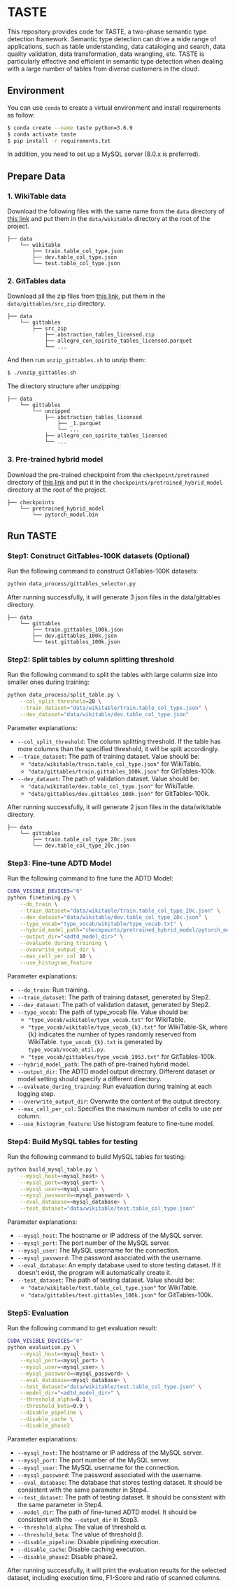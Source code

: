 # TASTE

This repository provides code for TASTE, a two-phase semantic type detection framework. Semantic type detection can drive a wide range of applications, such as table understanding, data cataloging and search, data quality validation, data transformation, data wrangling, etc. TASTE is particularly effective and efficient in semantic type detection when dealing with a large number of tables from diverse customers in the cloud.

## Environment
You can use `conda` to create a virtual environment and install requirements as follow:

```sh
$ conda create --name taste python=3.6.9
$ conda activate taste
$ pip install -r requirements.txt
```

In addition, you need to set up a MySQL server (8.0.x is preferred).

## Prepare Data

### 1. WikiTable data

Download the following files with the same name from the `data` directory of [this link](https://buckeyemailosu-my.sharepoint.com/:f:/g/personal/deng_595_buckeyemail_osu_edu/EjZWRtslWX9CubQ92jlmNTgB74hxxXszy9BUaXG5OL5F-g?e=HN2qtD) and put them in the `data/wikitable` directory at the root of the project.

```
├── data
    └── wikitable
        ├── train.table_col_type.json
        ├── dev.table_col_type.json
        └── test.table_col_type.json
```

### 2. GitTables data

Download all the zip files from [this link](https://zenodo.org/record/6517052), put them in the `data/gittables/src_zip` directory.

```
├── data
    └── gittables
        ├── src_zip
            ├── abstraction_tables_licensed.zip
            ├── allegro_con_spirito_tables_licensed.parquet
            └── ...
```

And then run `unzip_gittables.sh` to unzip them:
```sh
$ ./unzip_gittables.sh
```

The directory structure after unzipping: 
```
├── data
    └── gittables
        └── unzipped
            ├── abstraction_tables_licensed
                ├── _1.parquet
                └── ...
            ├── allegro_con_spirito_tables_licensed
            └── ...
```

### 3. Pre-trained hybrid model
Download the pre-trained checkpoint from the `checkpoint/pretrained` directory of [this link](https://buckeyemailosu-my.sharepoint.com/:f:/g/personal/deng_595_buckeyemail_osu_edu/EjZWRtslWX9CubQ92jlmNTgB74hxxXszy9BUaXG5OL5F-g?e=HN2qtD) and put it in the `checkpoints/pretrained_hybrid_model` directory at the root of the project.

```
├── checkpoints
    └── pretrained_hybrid_model
        └── pytorch_model.bin 
```

## Run TASTE

### Step1: Construct GitTables-100K datasets (Optional)

Run the following command to construct GitTables-100K datasets:
```sh
python data_process/gittables_selector.py
```
After running successfully, it will generate 3 json files in the data/gittables directory.
```
├── data
    └── gittables
        ├── train.gittables_100k.json
        ├── dev.gittables_100k.json
        └── test.gittables_100k.json
```

### Step2: Split tables by column splitting threshold
Run the following command to split the tables with large column size into smaller ones during training:
```sh
python data_process/split_table.py \
    --col_split_threshold=20 \
    --train_dataset="data/wikitable/train.table_col_type.json" \
    --dev_dataset="data/wikitable/dev.table_col_type.json"
```

Parameter explanations:
- `--col_split_threshold`: The column splitting threshold. If the table has more columns than the specified threshold, it will be split accordingly.
- `--train_dataset`: The path of training dataset. Value should be:
    - `"data/wikitable/train.table_col_type.json"` for WikiTable.
    - `"data/gittables/train.gittables_100k.json"` for GitTables-100k.
- `--dev_dataset`: The path of validation dataset. Value should be:
    - `"data/wikitable/dev.table_col_type.json"` for WikiTable.
    - `"data/gittables/dev.gittables_100k.json"` for GitTables-100k.

After running successfully, it will generate 2 json files in the data/wikitable directory.
```
├── data
    └── gittables
        ├── train.table_col_type_20c.json
        └── dev.table_col_type_20c.json
```

### Step3: Fine-tune ADTD Model
Run the following command to fine tune the ADTD Model:
```sh
CUDA_VISIBLE_DEVICES="0"
python finetuning.py \
    --do_train \
    --train_dataset="data/wikitable/train.table_col_type_20c.json" \
    --dev_dataset="data/wikitable/dev.table_col_type_20c.json" \
    --type_vocab="type_vocab/wikitable/type_vocab.txt" \
    --hybrid_model_path="checkpoints/pretrained_hybrid_model/pytorch_model.bin" \
    --output_dir="<adtd_model_dir>" \
    --evaluate_during_training \
    --overwrite_output_dir \
    --max_cell_per_col 10 \
    --use_histogram_feature
```

Parameter explanations:
- `--do_train`: Run training.
- `--train_dataset`: The path of training dataset, generated by Step2.
- `--dev_dataset`: The path of validation dataset, generated by Step2.
- `--type_vocab`: The path of type_vocab file. Value should be:
    - `"type_vocab/wikitable/type_vocab.txt"` for WikiTable.
    - `"type_vocab/wikitable/type_vocab_{k}.txt"` for WikiTable-Sk, where {k} indicates the number of types randomly reserved from WikiTable. `type_vocab_{k}.txt` is generated by `type_vocab/vocab_util.py`.
    - `"type_vocab/gittables/type_vocab_1953.txt"` for GitTables-100k. 
- `--hybrid_model_path`: The path of pre-trained hybrid model.
- `--output_dir`: The ADTD model output directory. Different dataset or model setting should specify a different directory.
- `--evaluate_during_training`: Run evaluation during training at each logging step.
- `--overwrite_output_dir`: Overwrite the content of the output directory.
- `--max_cell_per_col`: Specifies the maximum number of cells to use per column.
- `--use_histogram_feature`: Use histogram feature to fine-tune model.


### Step4: Build MySQL tables for testing
Run the following command to build MySQL tables for testing:
```sh
python build_mysql_table.py \
    --mysql_host=<mysql_host> \
    --mysql_port=<mysql_port> \
    --mysql_user=<mysql_user> \
    --mysql_password=<mysql_password> \
    --eval_database=<mysql_database> \
    --test_dataset="data/wikitable/test.table_col_type.json"
```
Parameter explanations:
- `--mysql_host`: The hostname or IP address of the MySQL server.
- `--mysql_port`: The port number of the MySQL server.
- `--mysql_user`: The MySQL username for the connection.
- `--mysql_password`: The password associated with the username.
- `--eval_database`: An empty database used to store testing dataset. If it doesn't exist, the program will automatically create it.
- `--test_dataset`: The path of testing dataset. Value should be:
    - `"data/wikitable/test.table_col_type.json"` for WikiTable.
    - `"data/gittables/test.gittables_100k.json"` for GitTables-100k.

### Step5: Evaluation
Run the following command to get evaluation result:
```sh
CUDA_VISIBLE_DEVICES="0"
python evaluation.py \
    --mysql_host=<mysql_host> \
    --mysql_port=<mysql_port> \
    --mysql_user=<mysql_user> \
    --mysql_password=<mysql_password> \
    --eval_database=<mysql_database> \
    --test_dataset="data/wikitable/test.table_col_type.json" \
    --model_dir="<adtd_model_dir>" \
    --threshold_alpha=0.1 \
    --threshold_beta=0.9 \
    --disable_pipeline \
    --disable_cache \
    --disable_phase2
```
Parameter explanations:
- `--mysql_host`: The hostname or IP address of the MySQL server.
- `--mysql_port`: The port number of the MySQL server.
- `--mysql_user`: The MySQL username for the connection.
- `--mysql_password`: The password associated with the username.
- `--eval_database`: The database that stores testing dataset. It should be consistent with the same parameter in Step4.
- `--test_dataset`: The path of testing dataset. It should be consistent with the same parameter in Step4. 
- `--model_dir`: The path of fine-tuned ADTD model. It should be consistent with the `--output_dir` in Step3. 
- `--threshold_alpha`: The value of threshold α.
- `--threshold_beta`: The value of threshold β.
- `--disable_pipeline`: Disable pipelining execution.
- `--disable_cache`: Disable caching execution.
- `--disable_phase2`: Disable phase2.

After running successfully, it will print the evaluation results for the selected dataset, including execution time, F1-Score and ratio of scanned columns.

